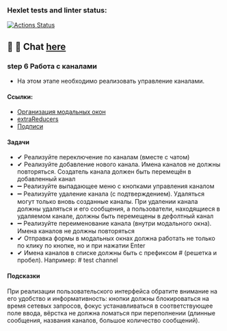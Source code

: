 ### Hexlet tests and linter status:

[![Actions Status](https://github.com/MilaNick/frontend-project-12/workflows/hexlet-check/badge.svg)](https://github.com/MilaNick/frontend-project-12/actions)

## 💬 📝 Chat [here](https://milachat.herokuapp.com/)

### step 6 Работа с каналами

- На этом этапе необходимо реализовать управление каналами.

#### Ссылки:

- [Организация модальных окон](https://ru.hexlet.io/challenges/js_react_modals_exercise)
- [extraReducers](https://redux-toolkit.js.org/api/createSlice#extrareducers)
- [Подписи](https://ru.reactjs.org/docs/accessibility.html#labeling)

#### Задачи

- ✔ Реализуйте переключение по каналам (вместе с чатом) 
- ✔ Реализуйте добавление нового канала. Имена каналов не должны повторяться. Создатель канала должен быть перемещён в
  добавленный канал 
- ➖ Реализуйте выпадающее меню с кнопками управления каналом
- ➖ Реализуйте удаление канала (с подтверждением). Удаляться могут только вновь созданные каналы. При удалении канала
  должны удаляться и его сообщения, а пользователи, находящиеся в удаляемом канале, должны быть перемещены в дефолтный
  канал
- ➖ Реализуйте переименование канала (внутри модального окна). Имена каналов не должны повторяться
- ✔ Отправка формы в модальных окнах должна работать не только по клику по кнопке, но и при нажатии Enter
- ✔ Имена каналов в списке должны быть с префиксом # (решетка и пробел). Например: # test channel

#### Подсказки

При реализации пользовательского интерфейса обратите внимание на его удобство и информативность: кнопки должны
блокироваться на время сетевых запросов, фокус устанавливаться в соответствующее поле ввода, вёрстка не должна ломаться
при переполнении (длинные сообщения, названия каналов, большое количество сообщений).

 

